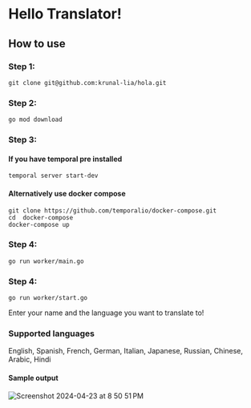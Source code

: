 # Hello Translator!

## How to use

### Step 1: 
`git clone git@github.com:krunal-lia/hola.git`

### Step 2:
`go mod download`

### Step 3: 
#### If you have temporal pre installed 
`temporal server start-dev`
#### Alternatively use docker compose
```
git clone https://github.com/temporalio/docker-compose.git
cd  docker-compose
docker-compose up
```

### Step 4:
`go run worker/main.go`

### Step 4:
`go run worker/start.go`

Enter your name and the language you want to translate to!

### Supported languages
English, Spanish, French, German, Italian, Japanese, Russian, Chinese, Arabic, Hindi


#### Sample output
![Screenshot 2024-04-23 at 8 50 51 PM](https://github.com/krunal-lia/hola/assets/29747181/a7e74a1c-45f8-40be-a0af-af00c713ff14)
